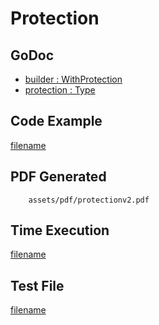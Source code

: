 # Protection

## GoDoc
* [builder : WithProtection](https://pkg.go.dev/github.com/nh3000-org/maroto/v2/pkg/config#CfgBuilder.WithProtection)
* [protection : Type](https://pkg.go.dev/github.com/nh3000-org/maroto/v2/pkg/consts/protection)

## Code Example
[filename](../../assets/examples/protection/v2/main.go ':include :type=code')

## PDF Generated
```pdf
	assets/pdf/protectionv2.pdf
```
## Time Execution
[filename](../../assets/text/protectionv2.txt  ':include :type=code')

## Test File
[filename](https://raw.githubusercontent.com/nh3000-org/maroto/master/test/maroto/examples/protection.json  ':include :type=code')